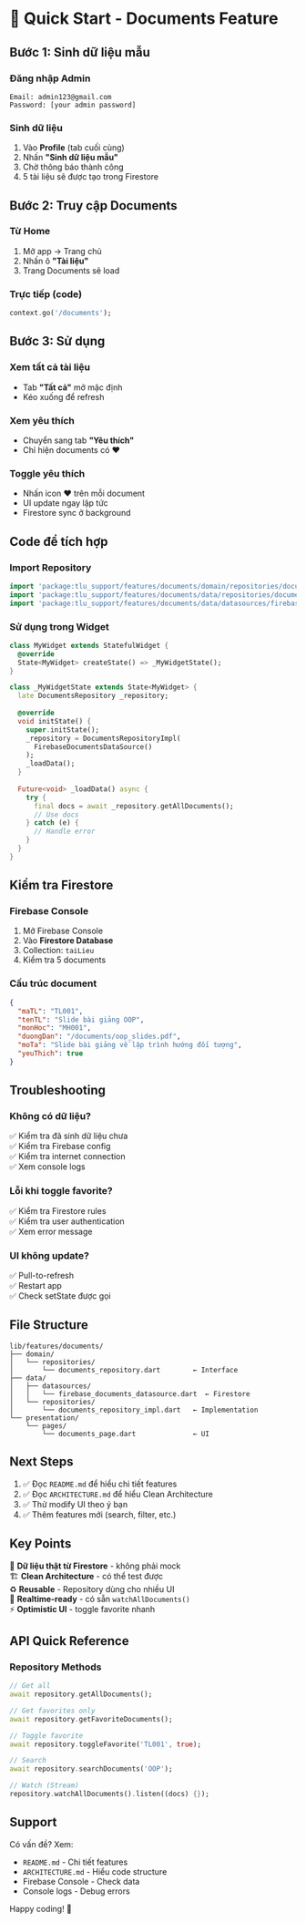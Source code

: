 # 🚀 Quick Start - Documents Feature

## Bước 1: Sinh dữ liệu mẫu

### Đăng nhập Admin
```
Email: admin123@gmail.com
Password: [your admin password]
```

### Sinh dữ liệu
1. Vào **Profile** (tab cuối cùng)
2. Nhấn **"Sinh dữ liệu mẫu"**
3. Chờ thông báo thành công
4. 5 tài liệu sẽ được tạo trong Firestore

## Bước 2: Truy cập Documents

### Từ Home
1. Mở app → Trang chủ
2. Nhấn ô **"Tài liệu"**
3. Trang Documents sẽ load

### Trực tiếp (code)
```dart
context.go('/documents');
```

## Bước 3: Sử dụng

### Xem tất cả tài liệu
- Tab **"Tất cả"** mở mặc định
- Kéo xuống để refresh

### Xem yêu thích
- Chuyển sang tab **"Yêu thích"**
- Chỉ hiện documents có ❤️

### Toggle yêu thích
- Nhấn icon ❤️ trên mỗi document
- UI update ngay lập tức
- Firestore sync ở background

## Code để tích hợp

### Import Repository
```dart
import 'package:tlu_support/features/documents/domain/repositories/documents_repository.dart';
import 'package:tlu_support/features/documents/data/repositories/documents_repository_impl.dart';
import 'package:tlu_support/features/documents/data/datasources/firebase_documents_datasource.dart';
```

### Sử dụng trong Widget
```dart
class MyWidget extends StatefulWidget {
  @override
  State<MyWidget> createState() => _MyWidgetState();
}

class _MyWidgetState extends State<MyWidget> {
  late DocumentsRepository _repository;
  
  @override
  void initState() {
    super.initState();
    _repository = DocumentsRepositoryImpl(
      FirebaseDocumentsDataSource()
    );
    _loadData();
  }
  
  Future<void> _loadData() async {
    try {
      final docs = await _repository.getAllDocuments();
      // Use docs
    } catch (e) {
      // Handle error
    }
  }
}
```

## Kiểm tra Firestore

### Firebase Console
1. Mở Firebase Console
2. Vào **Firestore Database**
3. Collection: `taiLieu`
4. Kiểm tra 5 documents

### Cấu trúc document
```json
{
  "maTL": "TL001",
  "tenTL": "Slide bài giảng OOP",
  "monHoc": "MH001",
  "duongDan": "/documents/oop_slides.pdf",
  "moTa": "Slide bài giảng về lập trình hướng đối tượng",
  "yeuThich": true
}
```

## Troubleshooting

### Không có dữ liệu?
✅ Kiểm tra đã sinh dữ liệu chưa  
✅ Kiểm tra Firebase config  
✅ Kiểm tra internet connection  
✅ Xem console logs

### Lỗi khi toggle favorite?
✅ Kiểm tra Firestore rules  
✅ Kiểm tra user authentication  
✅ Xem error message

### UI không update?
✅ Pull-to-refresh  
✅ Restart app  
✅ Check setState được gọi

## File Structure

```
lib/features/documents/
├── domain/
│   └── repositories/
│       └── documents_repository.dart        ← Interface
├── data/
│   ├── datasources/
│   │   └── firebase_documents_datasource.dart  ← Firestore
│   └── repositories/
│       └── documents_repository_impl.dart   ← Implementation
└── presentation/
    └── pages/
        └── documents_page.dart              ← UI
```

## Next Steps

1. ✅ Đọc `README.md` để hiểu chi tiết features
2. ✅ Đọc `ARCHITECTURE.md` để hiểu Clean Architecture
3. ✅ Thử modify UI theo ý bạn
4. ✅ Thêm features mới (search, filter, etc.)

## Key Points

🎯 **Dữ liệu thật từ Firestore** - không phải mock  
🏗️ **Clean Architecture** - có thể test được  
♻️ **Reusable** - Repository dùng cho nhiều UI  
🔄 **Realtime-ready** - có sẵn `watchAllDocuments()`  
⚡ **Optimistic UI** - toggle favorite nhanh  

## API Quick Reference

### Repository Methods
```dart
// Get all
await repository.getAllDocuments();

// Get favorites only
await repository.getFavoriteDocuments();

// Toggle favorite
await repository.toggleFavorite('TL001', true);

// Search
await repository.searchDocuments('OOP');

// Watch (Stream)
repository.watchAllDocuments().listen((docs) {});
```

## Support

Có vấn đề? Xem:
- `README.md` - Chi tiết features
- `ARCHITECTURE.md` - Hiểu code structure
- Firebase Console - Check data
- Console logs - Debug errors

Happy coding! 🚀

